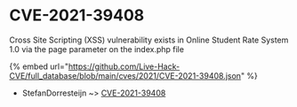 # CVE-2021-39408

Cross Site Scripting (XSS) vulnerability exists in Online Student Rate System 1.0 via the page parameter on the index.php file

{% embed url="https://github.com/Live-Hack-CVE/full_database/blob/main/cves/2021/CVE-2021-39408.json" %}


* StefanDorresteijn ~> [CVE-2021-39408](https://www.alice-snow.ru/2021/database/cve-2021-39408/cve-2021-39408-stefandorresteijn)